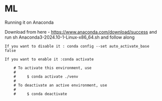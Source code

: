 # ML

Running it on Anaconda 

Download from here - https://www.anaconda.com/download/success and run sh Anaconda3-2024.10-1-Linux-x86_64.sh and follow along
    
    If you want to disable it : conda config --set auto_activate_base false 
    
    If you want to enable it :conda activate

        # To activate this environment, use                                                 
        #                                                                                   
        #     $ conda activate ./venv                         
        #                                                                                   
        # To deactivate an active environment, use
        #
        #     $ conda deactivate
